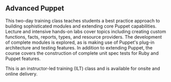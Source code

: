 ## Advanced Puppet

This two-day training class teaches students a best practice approach to building sophisticated modules and extending core Puppet capabilities. Lecture and intensive hands-on labs cover topics including creating custom functions, facts, reports, types, and resource providers. The development of complete modules is explored, as is making use of Puppet's plug-in architecture and testing features. In addition to extending Puppet, the course covers the construction of complete unit spec tests for Ruby and Puppet features.

This is an instructor-led training (ILT) class and is available for onsite and online delivery.
